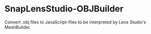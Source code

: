 # SnapLensStudio-OBJBuilder
Convert .obj files to JavaScript-files to be interpreted by Lens Studio's MeshBuilder.
